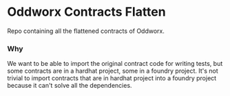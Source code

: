 # Oddworx Contracts Flatten

Repo containing all the flattened contracts of Oddworx.

### Why

We want to be able to import the original contract code for writing tests, but some contracts are in a hardhat project, some in a foundry project. It's not trivial to import contracts that are in hardhat project into a foundry project because it can't solve all the dependencies.